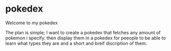 # pokedex

Welcome to my pokedex

The plan is simple; I want to create a pokedex that fetches any amount of pokemon i specify.
then display them in a pokedex for peeople to be able to learn what types they are and a short
and breif discription of them.
